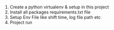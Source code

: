 1. Create a python virtualenv & setup in this project
2. Install all packages requirements.txt file
3. Setup Env File like shift time, log file path etc
4. Project run

